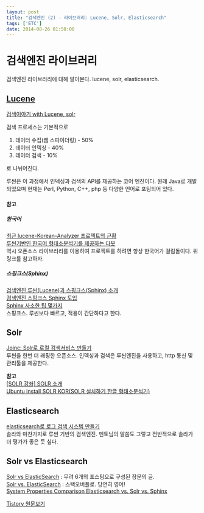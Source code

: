 ```yaml
---
layout: post
title: "검색엔진 (2) - 라이브러리: Lucene, Solr, Elasticsearch"
tags: ['ETC']
date: 2014-08-26 01:50:00
---
```

# 검색엔진 라이브러리

검색엔진 라이브러리에 대해 알아본다. lucene, solr, elasticsearch.

## [Lucene](http://linuxism.tistory.com/898)

[검색이야기 with Lucene, solr](http://zeous.egloos.com/1412280)

검색 프로세스는 기본적으로

  1. 데이터 수집(웹 스파이더링) - 50%
  2. 데이터 인덱싱 - 40%
  3. 데이터 검색 - 10%

로 나뉘어진다.

루씬은 이 과정에서 인덱싱과 검색의 API를 제공하는 코어 엔진이다. 원래 Java로 개발되었으며 현재는 Perl, Python, C++, php 등 다양한 언어로 포팅되어 있다.

#### 참고

##### 한국어

[최근 lucene-Korean-Analyzer 프로젝트의 근황](http://devyongsik.tistory.com/655)  
[루씬기반인 한국어 형태소분석기를 제공하는 다봇](http://dabot.tistory.com/)  
역시 오픈소스 라이브러리를 이용하여 프로젝트를 하려면 항상 한국어가 걸림돌이다. 위 링크를 참고하자.

##### 스핑크스(Sphinx)

[검색엔진 루씬(Lucene)과 스핑크스(Sphinx) 소개](http://blog.jidolstar.com/863)  
[검색엔진 스핑크스 Sphinx 도입](http://iramine.com/34)  
[Sphinx 사소한 팁 몇가지](http://jong10.com/post/30221511694)  
스핑크스. 루씬보다 빠르고, 적용이 간단하다고 한다. 

## Solr

[Joinc: Solr로 로컬 검색서비스 만들기](http://www.joinc.co.kr/modules/moniwiki/wiki.php/Site/Search/Document/Solr)  
루씬을 한번 더 래핑한 오픈소스. 인덱싱과 검색은 루씬엔진을 사용하고, http 통신 및 관리툴을 제공한다. 

**참고**  
[[SOLR 강좌] SOLR 소개](https://lael.be/594)  
[Ubuntu install SOLR KOR(SOLR 설치하기 한글 형태소분석기)](https://lael.be/592)

## Elasticsearch

[elasticsearch로 로그 검색 시스템 만들기](http://helloworld.naver.com/helloworld/273788)  
솔라와 마찬가지로 루씬 기반의 검색엔진. 멘토님의 말씀도 그렇고 전반적으로 솔라가 더 평가가 좋은 듯 싶다.

## Solr vs Elasticsearch

[Solr vs ElasticSearch](http://jeen.github.io/2013/07/15/solr-vs-elasticsearch-part-1/) : 무려 6개의 포스팅으로 구성된 장문의 글.  
[Solr vs. ElasticSearch](http://stackoverflow.com/questions/10213009/solr-vs-elasticsearch) : 스택오버플로. 당연히 영어!  
[System Properties Comparison Elasticsearch vs. Solr vs. Sphinx](http://db-engines.com/en/system/Elasticsearch%3BSolr%3BSphinx)


[Tistory 원문보기](http://khanrc.tistory.com/28)
